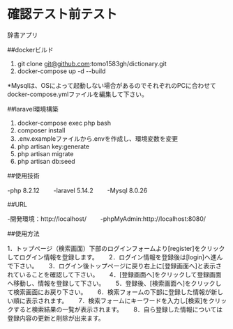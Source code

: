 # 確認テスト前テスト

辞書アプリ

##dockerビルド

1. git clone git@github.com:tomo1583gh/dictionary.git
2. docker-compose up -d --build

*Mysqlは、OSによって起動しない場合があるのでそれぞれのPCに合わせてdocker-compose.ymlファイルを編集して下さい。

##laravel環境構築

1. docker-compose exec php bash
2. composer install
3. .env.exampleファイルから.envを作成し、環境変数を変更
4. php artisan key:generate
5. php artisan migrate
6. php artisan db:seed

##使用技術

-php 8.2.12　　
-laravel 5.14.2　　
-Mysql 8.0.26　　

##URL

-開発環境：http://localhost/　　
-phpMyAdmin:http://localhost:8080/

##使用方法

1．トップページ（検索画面）下部のログインフォームより[register]をクリックしてログイン情報を登録します。　　
2．ログイン情報を登録後は[login]へ進んで下さい。　　
3．ログイン後トップページに戻り右上に[登録画面へ]と表示されていることを確認して下さい。　　
4．[登録画面へ]をクリックして登録画面へ移動し、情報を登録して下さい。　　
5．登録後、[検索画面へ]をクリックして検索画面にお戻り下さい。　　
6．検索フォームの下部に登録した情報が新しい順に表示されます。　　
7．検索フォームにキーワードを入力し[検索]をクリックすると検索結果の一覧が表示されます。　　
8．自ら登録した情報については登録内容の更新と削除が出来ます。


